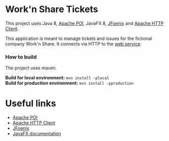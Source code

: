 Work'n Share Tickets
====================

This project uses Java 8, [Apache POI](https://poi.apache.org/), JavaFX 8, [JFoenix](https://github.com/jfoenixadmin/JFoenix) and [Apache HTTP Client](https://hc.apache.org/).

This application is meant to manage tickets and issues for the fictional company Work'n Share. It connects via HTTP to the [web service](https://github.com/WorknShare/WebApp).

### How to build

The project uses maven.

**Build for local environment:** `mvn install -plocal`  
**Build for production environment:** `mvn install -pproduction`  

Useful links
====================
- [Apache POI](https://poi.apache.org/)
- [Apache HTTP Client](https://hc.apache.org/)
- [JFoenix](https://github.com/jfoenixadmin/JFoenix)
- [JavaFX documentation](https://docs.oracle.com/javase/8/javafx/api/toc.htm)